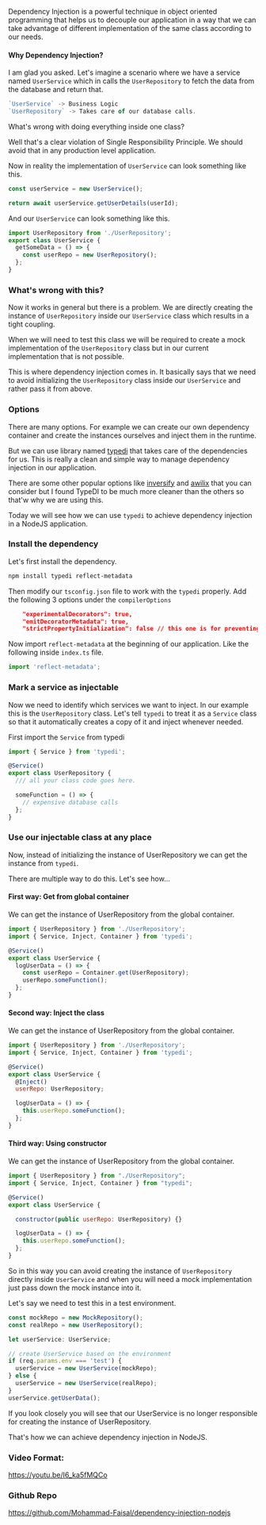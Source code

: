 Dependency Injection is a powerful technique in object oriented programming that helps us to decouple our application in a way that we can take advantage of different implementation of the same class according to our needs.

#### Why Dependency Injection?

I am glad you asked. Let's imagine a scenario where we have a service named `UserService` which in calls the `UserRepository` to fetch the data from the database and return that.

```js
`UserService` -> Business Logic
`UserRepository` -> Takes care of our database calls.
```

What's wrong with doing everything inside one class?

Well that's a clear violation of Single Responsibility Principle. We should avoid that in any production level application.

Now in reality the implementation of `UserService` can look something like this.

```js
const userService = new UserService();

return await userService.getUserDetails(userId);
```

And our `UserService` can look something like this.

```js
import UserRepository from './UserRepository';
export class UserService {
  getSomeData = () => {
    const userRepo = new UserRepository();
  };
}
```

### What's wrong with this?

Now it works in general but there is a problem. We are directly creating the instance of `UserRepository` inside our `UserService` class which results in a tight coupling.

When we will need to test this class we will be required to create a mock implementation of the `UserRepository` class but in our current implementation that is not possible.

This is where dependency injection comes in. It basically says that we need to avoid initializing the `UserRepository` class inside our `UserService` and rather pass it from above.

### Options

There are many options. For example we can create our own dependency container and create the instances ourselves and inject them in the runtime.

But we can use library named [typedi](https://docs.typestack.community/typedi/01-getting-started) that takes care of the dependencies for us. This is really a clean and simple way to manage dependency injection in our application.

There are some other popular options like [inversify](https://inversify.io/) and [awilix](https://github.com/jeffijoe/awilix) that you can consider but I found TypeDI to be much more cleaner than the others so that'w why we are using this.

Today we will see how we can use `typedi` to achieve dependency injection in a NodeJS application.

### Install the dependency

Let's first install the dependency.

```sh
npm install typedi reflect-metadata
```

Then modify our `tsconfig.json` file to work with the `typedi` properly. Add the following 3 options under the `compilerOptions`

```json
    "experimentalDecorators": true,
    "emitDecoratorMetadata": true,
    "strictPropertyInitialization": false // this one is for preventing the typescript errors while using @Inject()
```

Now import `reflect-metadata` at the beginning of our application. Like the following inside `index.ts` file.

```js
import 'reflect-metadata';
```

### Mark a service as injectable

Now we need to identify which services we want to inject. In our example this is the `UserRepository` class. Let's tell `typedi` to treat it as a `Service` class so that it automatically creates a copy of it and inject whenever needed.

First import the `Service` from typedi

```js
import { Service } from 'typedi';

@Service()
export class UserRepository {
  /// all your class code goes here.

  someFunction = () => {
    // expensive database calls
  };
}
```

### Use our injectable class at any place

Now, instead of initializing the instance of UserRepository we can get the instance from `typedi`.

There are multiple way to do this. Let's see how...

#### First way: Get from global container

We can get the instance of UserRepository from the global container.

```js
import { UserRepository } from './UserRepository';
import { Service, Inject, Container } from 'typedi';

@Service()
export class UserService {
  logUserData = () => {
    const userRepo = Container.get(UserRepository);
    userRepo.someFunction();
  };
}
```

#### Second way: Inject the class

We can get the instance of UserRepository from the global container.

```js
import { UserRepository } from './UserRepository';
import { Service, Inject, Container } from 'typedi';

@Service()
export class UserService {
  @Inject()
  userRepo: UserRepository;

  logUserData = () => {
    this.userRepo.someFunction();
  };
}
```

#### Third way: Using constructor

We can get the instance of UserRepository from the global container.

```js
import { UserRepository } from "./UserRepository";
import { Service, Inject, Container } from "typedi";

@Service()
export class UserService {

  constructor(public userRepo: UserRepository) {}

  logUserData = () => {
    this.userRepo.someFunction();
  };
}
```

So in this way you can avoid creating the instance of `UserRepository` directly inside `UserService` and when you will need a mock implementation just pass down the mock instance into it.

Let's say we need to test this in a test environment.

```js
const mockRepo = new MockRepository();
const realRepo = new UserRepository();

let userService: UserService;

// create UserService based on the environment
if (req.params.env === 'test') {
  userService = new UserService(mockRepo);
} else {
  userService = new UserService(realRepo);
}
userService.getUserData();
```

If you look closely you will see that our UserService is no longer responsible for creating the instance of UserRepository.

That's how we can achieve dependency injection in NodeJS.

### Video Format:

https://youtu.be/I6_ka5fMQCo

### Github Repo

https://github.com/Mohammad-Faisal/dependency-injection-nodejs
